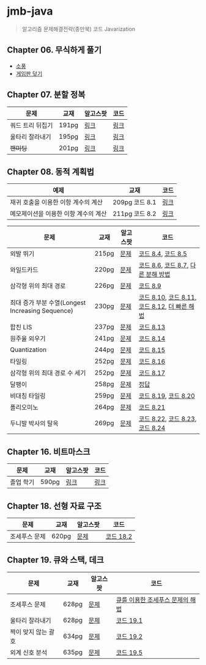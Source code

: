 # jmb-java

> 알고리즘 문제해결전략(종만북) 코드 Javarization

## Chapter 06. 무식하게 풀기

- [소풍](src/main/java/book/jmb/chapter06/picnic/Main.java)
- [게임판 덮기](src/main/java/book/jmb/chapter06/boardcover/Main.java)

## Chapter 07. 분할 정복

| 문제        | 교재    | 알고스팟                                                       | 코드                                                            |
|-----------|-------|------------------------------------------------------------|---------------------------------------------------------------|
| 쿼드 트리 뒤집기 | 191pg | [링크](https://www.algospot.com/judge/problem/read/QUADTREE) | [링크](./src/main/java/book/jmb/chapter07/quadtree/Main.java)   |
| 울타리 잘라내기  | 195pg | [링크](https://algospot.com/judge/problem/read/FENCE)        | [링크](./src/main/java/book/jmb/chapter07/fence/Main.java)      |
| ~~팬미팅~~   | 201pg | [링크](https://algospot.com/judge/problem/read/FANMEETING)   | [링크](./src/main/java/book/jmb/chapter07/fanmeeting/Main.java) |

## Chapter 08. 동적 계획법

| 예제                   | 교재           | 코드                                                   |
|----------------------|--------------|------------------------------------------------------|
| 재귀 호출을 이용한 이항 계수의 계산 | 209pg 코드 8.1 | [링크](src/main/java/book/jmb/chapter08/Code_8_1.java) |
| 메모제이션을 이용한 이항 계수의 계산 | 211pg 코드 8.2 | [링크](src/main/java/book/jmb/chapter08/Code_8_2.java) |

| 문제                                       | 교재    | 알고스팟                                                           | 코드                                                                                                                                                                                                                                                                          |
|------------------------------------------|-------|----------------------------------------------------------------|-----------------------------------------------------------------------------------------------------------------------------------------------------------------------------------------------------------------------------------------------------------------------------|
| 외발 뛰기                                    | 215pg | [문제](https://www.algospot.com/judge/problem/read/JUMPGAME)     | [코드 8.4](./src/main/java/book/jmb/chapter08/jumpgame/Code_8_4.java), [코드 8.5](./src/main/java/book/jmb/chapter08/jumpgame/Code_8_5.java)                                                                                                                                    |
| 와일드카드                                    | 220pg | [문제](https://www.algospot.com/judge/problem/read/WILDCARD)     | [코드 8.6](src/main/java/book/jmb/chapter08/wildcard/Code_8_6.java), [코드 8.7](src/main/java/book/jmb/chapter08/wildcard/Code_8_7.java), [다른 분해 방법](./src/main/java/book/jmb/chapter08/wildcard/OtherSolution.java)                                                            |
| 삼각형 위의 최대 경로                             | 226pg | [문제](https://www.algospot.com/judge/problem/read/TRIANGLEPATH) | [코드 8.9](./src/main/java/book/jmb/chapter08/trianglepath/Code_8_9.java)                                                                                                                                                                                                     |
| 최대 증가 부분 수열(Longest Increasing Sequence) | 230pg | [문제](https://algospot.com/judge/problem/read/LIS)              | [코드 8.10](./src/main/java/book/jmb/chapter08/lis/Code_8_10.java), [코드 8.11](./src/main/java/book/jmb/chapter08/lis/Code_8_11.java), [코드 8.12](./src/main/java/book/jmb/chapter08/lis/Code_8_12.java), [더 빠른 해법](./src/main/java/book/jmb/chapter08/lis/FasterSolution.java) |
| 합친 LIS                                   | 237pg | [문제](https://algospot.com/judge/problem/read/JLIS)             | [코드 8.13](./src/main/java/book/jmb/chapter08/jlis/Code_8_13.java)                                                                                                                                                                                                           |
| 원주율 외우기                                  | 241pg | [문제](https://algospot.com/judge/problem/read/PI)               | [코드 8.14](./src/main/java/book/jmb/chapter08/pi/Code_8_14.java)                                                                                                                                                                                                             |
| Quantization                             | 244pg | [문제](https://algospot.com/judge/problem/read/QUANTIZE)         | [코드 8.15](./src/main/java/book/jmb/chapter08/quantize/Code_8_15.java)                                                                                                                                                                                                       |
| 타일링                                      | 252pg | [문제](https://algospot.com/judge/problem/read/TILING2)          | [코드 8.16](./src/main/java/book/jmb/chapter08/tiling2/Code_8_16.java)                                                                                                                                                                                                        |
| 삼각형 위의 최대 경로 수 세기                        | 252pg | [문제](https://www.algospot.com/judge/problem/read/TRIPATHCNT)   | [코드 8.17](./src/main/java/book/jmb/chapter08/tripathcnt/Code_8_17.java)                                                                                                                                                                                                     |
| 달팽이                                      | 258pg | [문제](https://www.algospot.com/judge/problem/read/SNAIL)        | [정답](./src/main/java/book/jmb/chapter08/snail/Solution.java)                                                                                                                                                                                                                |
| 비대칭 타일링                                  | 259pg | [문제](https://www.algospot.com/judge/problem/read/ASYMTILING)   | [코드 8.19](./src/main/java/book/jmb/chapter08/asymtiling/Code_8_19.java), [코드 8.20](./src/main/java/book/jmb/chapter08/asymtiling/Code_8_20.java)                                                                                                                            |
| 폴리오미노                                    | 264pg | [문제](https://www.algospot.com/judge/problem/read/POLY)         | [코드 8.21](./src/main/java/book/jmb/chapter08/poly/Code_8_21.java)                                                                                                                                                                                                           |
| 두니발 박사의 탈옥                               | 269pg | [문제](https://www.algospot.com/judge/problem/read/NUMB3RS)      | [코드 8.22](./src/main/java/book/jmb/chapter08/numb3rs/Code_8_22.java), [코드 8.23](./src/main/java/book/jmb/chapter08/numb3rs/Code_8_23.java), [코드 8.24](./src/main/java/book/jmb/chapter08/numb3rs/Code_8_24.java)                                                            |

## Chapter 16. 비트마스크

| 문제    | 교재    | 알고스팟                                                         | 코드                                                            |
|-------|-------|--------------------------------------------------------------|---------------------------------------------------------------|
| 졸업 학기 | 590pg | [링크](https://www.algospot.com/judge/problem/read/GRADUATION) | [링크](./src/main/java/book/jmb/chapter16/graduation/Main.java) |

## Chapter 18. 선형 자료 구조

| 문제      | 교재    | 알고스팟                                                       | 코드                                                                    |
|---------|-------|------------------------------------------------------------|-----------------------------------------------------------------------|
| 조세푸스 문제 | 620pg | [문제](https://www.algospot.com/judge/problem/read/JOSEPHUS) | [코드 18.2](./src/main/java/book/jmb/chapter18/josephus/Code_18_2.java) |

## Chapter 19. 큐와 스택, 데크

| 문제          | 교재    | 알고스팟                                                       | 코드                                                                                       |
|-------------|-------|------------------------------------------------------------|------------------------------------------------------------------------------------------|
| 조세푸스 문제     | 628pg | [문제](https://www.algospot.com/judge/problem/read/JOSEPHUS) | [큐를 이용한 조세푸스 문제의 해법](./src/main/java/book/jmb/chapter19/josephus/SolutionWithQueue.java) |
| 울타리 잘라내기    | 628pg | [문제](https://algospot.com/judge/problem/read/FENCE)        | [코드 19.1](./src/main/java/book/jmb/chapter19/fence/Code_19_1.java)                       |
| 짝이 맞지 않는 괄호 | 634pg | [문제](https://algospot.com/judge/problem/read/BRACKETS2)    | [코드 19.2](./src/main/java/book/jmb/chapter19/brackets2/Code_19_2.java)                   |
| 외계 신호 분석    | 635pg | [문제](https://www.algospot.com/judge/problem/read/ITES)     | [코드 19.5](./src/main/java/book/jmb/chapter19/ites/Code_19_5.java)                        |
